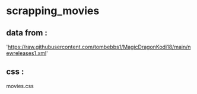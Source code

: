# scrapping_movies

## data from :

'https://raw.githubusercontent.com/tombebbs1/MagicDragonKodi18/main/newreleases1.xml'

## css : 

movies.css
